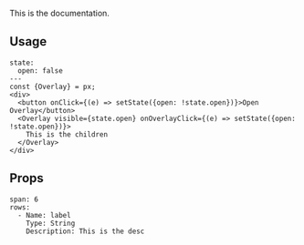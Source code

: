 This is the documentation.


## Usage

```react
state:
  open: false
---
const {Overlay} = px;
<div>
  <button onClick={(e) => setState({open: !state.open})}>Open Overlay</button>
  <Overlay visible={state.open} onOverlayClick={(e) => setState({open: !state.open})}>
    This is the children
  </Overlay>
</div>
```


## Props

```table
span: 6
rows:
  - Name: label
    Type: String
    Description: This is the desc
```
